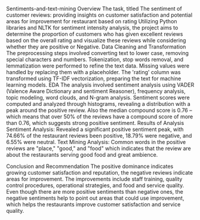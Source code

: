 Sentiments-and-text-mining
Overview
The task, titled The sentiment of customer reviews: providing insights on customer satisfaction and potential areas for improvement for restaurant based on rating Utilizing Python libraries and NLTK for sentiment intensity analysis, the project aims to determine the proportion of customers who has given excellent reviews based on the overall rating and visualize these reviews while considering whether they are positive or Negative.
Data Cleaning and Transformation
The preprocessing steps involved converting text to lower case, removing special characters and numbers. Tokenization, stop words removal, and lemmatization were performed to refine the text data. Missing values were handled by replacing them with a placeholder. The 'rating' column was transformed using TF-IDF vectorization, preparing the text for machine learning models.
EDA
The analysis involved sentiment analysis using VADER (Valence Aware Dictionary and sentiment Reasoner), frequency analysis, topic modeling, word clouds, and N-gram analysis. Sentiment scores were computed and analyzed through histograms, revealing a distribution with a peak around the positive review. Also the median compound score is 0.76 – which means that over 50% of the reviews have a compound score of more than 0.76, which suggests strong positive sentiment.
Results of Analysis
Sentiment Analysis:
Revealed a significant positive sentiment peak, with 74.66% of the restaurant reviews been positive, 18.79% were negative, and 6.55% were neutral.
Text Mining Analysis:
Common words in the positive reviews are "place," "good," and "food" which indicates that the review are about the restaurants serving good food and great ambience.

Conclusion and Recommendation
The positive dominance indicates growing customer satisfaction and reputation, the negative reviews indicate areas for improvement. The improvements include staff training, quality control procedures, operational strategies, and food and service quality.
Even though there are more positive sentiments than negative ones, the negative sentiments help to point out areas that could use improvement, which helps the restaurants improve customer satisfaction and service quality.

